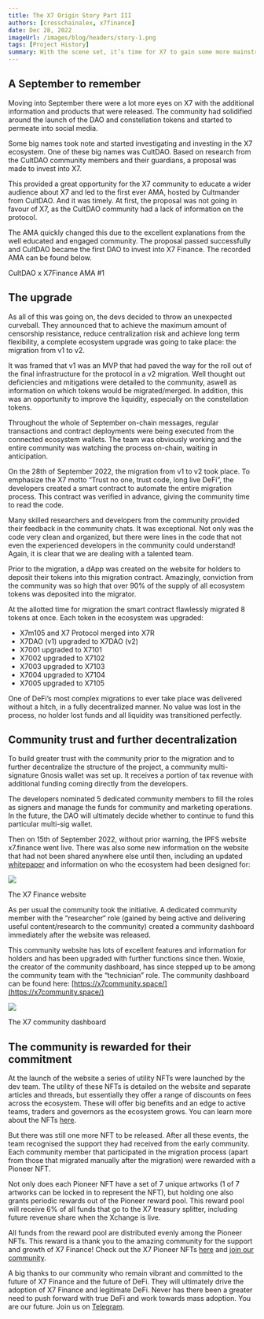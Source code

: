 ```yaml
---
title: The X7 Origin Story Part III
authors: [crosschainalex, x7finance]
date: Dec 28, 2022
imageUrl: /images/blog/headers/story-1.png
tags: [Project History]
summary: With the scene set, it’s time for X7 to gain some more mainstream attention within the DeFi space, for the devs to flex their technical skills and time to prepare for the launch of the Xchange and leveraged liquidity loan platform.
---
```


## A September to remember

Moving into September there were a lot more eyes on X7 with the additional information and products that were released. The community had solidified around the launch of the DAO and constellation tokens and started to permeate into social media.

Some big names took note and started investigating and investing in the X7 ecosystem. One of these big names was CultDAO. Based on research from the CultDAO community members and their guardians, a proposal was made to invest into X7.

This provided a great opportunity for the X7 community to educate a wider audience about X7 and led to the first ever AMA, hosted by Cultmander from CultDAO. And it was timely. At first, the proposal was not going in favour of X7, as the CultDAO community had a lack of information on the protocol.

The AMA quickly changed this due to the excellent explanations from the well educated and engaged community. The proposal passed successfully and CultDAO became the first DAO to invest into X7 Finance. The recorded AMA can be found below.

CultDAO x X7Finance AMA #1

## The upgrade

As all of this was going on, the devs decided to throw an unexpected curveball. They announced that to achieve the maximum amount of censorship resistance, reduce centralization risk and achieve long term flexibility, a complete ecosystem upgrade was going to take place: the migration from v1 to v2.

It was framed that v1 was an MVP that had paved the way for the roll out of the final infrastructure for the protocol in a v2 migration. Well thought out deficiencies and mitigations were detailed to the community, aswell as information on which tokens would be migrated/merged. In addition, this was an opportunity to improve the liquidity, especially on the constellation tokens.

Throughout the whole of September on-chain messages, regular transactions and contract deployments were being executed from the connected ecosystem wallets. The team was obviously working and the entire community was watching the process on-chain, waiting in anticipation.

On the 28th of September 2022, the migration from v1 to v2 took place. To emphasize the X7 motto “Trust no one, trust code, long live DeFi”, the developers created a smart contract to automate the entire migration process. This contract was verified in advance, giving the community time to read the code.

Many skilled researchers and developers from the community provided their feedback in the community chats. It was exceptional. Not only was the code very clean and organized, but there were lines in the code that not even the experienced developers in the community could understand! Again, it is clear that we are dealing with a talented team.

Prior to the migration, a dApp was created on the website for holders to deposit their tokens into this migration contract. Amazingly, conviction from the community was so high that over 90% of the supply of all ecosystem tokens was deposited into the migrator.

At the allotted time for migration the smart contract flawlessly migrated 8 tokens at once. Each token in the ecosystem was upgraded:

- X7m105 and X7 Protocol merged into X7R
- X7DAO (v1) upgraded to X7DAO (v2)
- X7001 upgraded to X7101
- X7002 upgraded to X7102
- X7003 upgraded to X7103
- X7004 upgraded to X7104
- X7005 upgraded to X7105

One of DeFi’s most complex migrations to ever take place was delivered without a hitch, in a fully decentralized manner. No value was lost in the process, no holder lost funds and all liquidity was transitioned perfectly.

## Community trust and further decentralization

To build greater trust with the community prior to the migration and to further decentralize the structure of the project, a community multi-signature Gnosis wallet was set up. It receives a portion of tax revenue with additional funding coming directly from the developers.

The developers nominated 5 dedicated community members to fill the roles as signers and manage the funds for community and marketing operations. In the future, the DAO will ultimately decide whether to continue to fund this particular multi-sig wallet.

Then on 15th of September 2022, without prior warning, the IPFS website x7.finance went live. There was also some new information on the website that had not been shared anywhere else until then, including an updated [whitepaper](https://x7.finance/wp/v1_1_0/X7FinanceWhitepaper.pdf) and information on who the ecosystem had been designed for:

![](https://assets.x7finance.org/images/blog/posts/the-x7-origin-story-part-iii/1.png)

The X7 Finance website

As per usual the community took the initiative. A dedicated community member with the “researcher“ role (gained by being active and delivering useful content/research to the community) created a community dashboard immediately after the website was released.

This community website has lots of excellent features and information for holders and has been upgraded with further functions since then. Woxie, the creator of the community dashboard, has since stepped up to be among the community team with the “technician” role. The community dashboard can be found here: [https://x7community.space/](https://x7community.space/)

![](https://assets.x7finance.org/images/blog/posts/the-x7-origin-story-part-iii/2.png)

The X7 community dashboard

## The community is rewarded for their commitment

At the launch of the website a series of utility NFTs were launched by the dev team. The utility of these NFTs is detailed on the website and separate articles and threads, but essentially they offer a range of discounts on fees across the ecosystem. These will offer big benefits and an edge to active teams, traders and governors as the ecosystem grows. You can learn more about the NFTs [here](https://x7.finance/x/nft/mint).

But there was still one more NFT to be released. After all these events, the team recognised the support they had received from the early community. Each community member that participated in the migration process (apart from those that migrated manually after the migration) were rewarded with a Pioneer NFT.

Not only does each Pioneer NFT have a set of 7 unique artworks (1 of 7 artworks can be locked in to represent the NFT), but holding one also grants periodic rewards out of the Pioneer reward pool. This reward pool will receive 6% of all funds that go to the X7 treasury splitter, including future revenue share when the Xchange is live.

All funds from the reward pool are distributed evenly among the Pioneer NFTs. This reward is a thank you to the amazing community for the support and growth of X7 Finance! Check out the X7 Pioneer NFTs [here](https://opensea.io/collection/x7-pioneer) and [join our community](https://t.me/x7m105portal).

A big thanks to our community who remain vibrant and committed to the future of X7 Finance and the future of DeFi. They will ultimately drive the adoption of X7 Finance and legitimate DeFi. Never has there been a greater need to push forward with true DeFi and work towards mass adoption. You are our future. Join us on [Telegram](https://t.me/X7m105portal).
